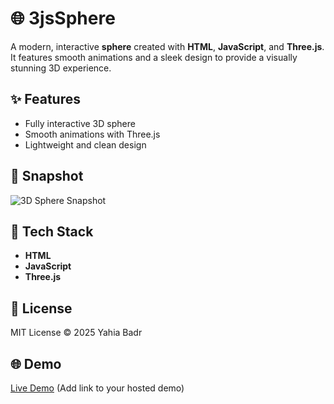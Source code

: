 # 🌐 3jsSphere

A modern, interactive **sphere** created with **HTML**, **JavaScript**, and **Three.js**. It features smooth animations and a sleek design to provide a visually stunning 3D experience.

## ✨ Features
- Fully interactive 3D sphere
- Smooth animations with Three.js
- Lightweight and clean design

## 📸 Snapshot

![3D Sphere Snapshot](assets/images/sphere-snapshot.png)

## 🚀 Tech Stack
- **HTML**
- **JavaScript**
- **Three.js**

## 📄 License
MIT License © 2025 Yahia Badr

## 🌐 Demo
[Live Demo](#) (Add link to your hosted demo)
